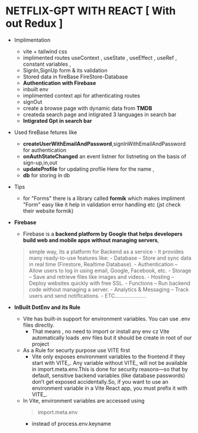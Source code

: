 # NETFLIX-GPT WITH REACT [ With out Redux ]

* Implimentation
    * vite + tailwind css
    * implimented routes useContext , useState , useEffect , useRef , constant variables , 
    * SignIn,SignUp form & its validation
    * Stored data in fireBase FireStore-Database 
    * **Authentication with Firebase** 
    * inbuilt env
    * implimented context api for athenticating routes
    * signOut 
    * create a browse page with dynamic data from **TMDB**
    * createda search page and intigrated 3 languages in search bar 
    * **Intigrated Gpt in search bar**

* Used fireBase fetures like
    - **createUserWithEmailAndPassword**,signInWithEmailAndPassword for authentication
    - **onAuthStateChanged**  an event listner for  listneting on the basis of sign-up,in,out
    - **updateProfile**  for updating profile Here for the name ,
    - **db** for storing in db 

* Tips
    - for "Forms" there is a library called **formik**  which makes impliment "Form" easy like it help in validation error handling etc (jst check their website formik)

* **Firebase**
    - Firebase is a **backend platform by Google that helps developers build web and mobile apps without managing servers**,
    > simple way, its a platform for Backend as a service
        - It provides many ready-to-use features like:
            - Database – Store and sync data in real time (Firestore, Realtime Database).
            - Authentication – Allow users to log in using email, Google, Facebook, etc.
            - Storage – Save and retrieve files like images and videos.
            - Hosting – Deploy websites quickly with free SSL.
            - Functions – Run backend code without managing a server.
            - Analytics & Messaging – Track users and send notifications.
            - ETC.....................

* **InBuilt DotEnv and its Rule** 
    *  Vite has built-in support for environment variables. You can use .env files directly.
        - That means , no need to import or install any env cz Vite automatically loads .env files but it should be create in root of our project 
    * As a Rule for securty purpose use VITE first 
        - Vite only exposes environment variables to the frontend if they start with VITE_. Any variable without VITE_ will not be available in import.meta.env.This is done for security reasons—so that by default, sensitive backend variables (like database passwords) don’t get exposed accidentally.So, if you want to use an environment variable in a Vite React app, you must prefix it with VITE_.
    * In Vite, environment variables are accessed using 
        > import.meta.env 
        - instead of process.env.keyname


        
